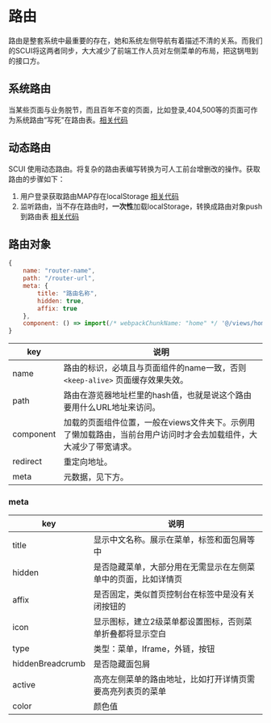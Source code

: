 # 路由
路由是整套系统中最重要的存在，她和系统左侧导航有着描述不清的关系。而我们的SCUI将这两者同步，大大减少了前端工作人员对左侧菜单的布局，把这锅甩到的接口方。

## 系统路由
当某些页面与业务脱节，而且百年不变的页面，比如登录,404,500等的页面可作为系统路由“写死"在路由表。[相关代码](https://gitee.com/lolicode/scui/blob/master/src/router/systemRouter.js)

## 动态路由
SCUI 使用动态路由。将复杂的路由表编写转换为可人工前台增删改的操作。获取路由的步骤如下：
1. 用户登录获取路由MAP存在localStorage [相关代码](https://gitee.com/lolicode/scui/blob/master/src/views/login.vue)
2. 监听路由，当不存在路由时，**一次性**加载localStorage，转换成路由对象push到路由表 [相关代码](https://gitee.com/lolicode/scui/blob/master/src/router/index.js)

## 路由对象
``` javascript
{
	name: "router-name",
	path: "/router-url",
	meta: {
		title: "路由名称",
		hidden: true,
		affix: true
	},
	component: () => import(/* webpackChunkName: "home" */ '@/views/home'),
}
```

|key		|说明																												|
|--			|--																													|
|name		|路由的标识，必填且与页面组件的name一致，否则 ```<keep-alive>``` 页面缓存效果失效。									|
|path		|路由在游览器地址栏里的hash值，也就是说这个路由要用什么URL地址来访问。												|
|component	|加载的页面组件位置，一般在views文件夹下。示例用了懒加载路由，当前台用户访问时才会去加载组件，大大减少了带宽请求。	|
|redirect	|重定向地址。	|
|meta		|元数据，见下方。	|

### meta
|key				|说明	|
|--					|--		|
|title				|显示中文名称。展示在菜单，标签和面包屑等中		|
|hidden				|是否隐藏菜单，大部分用在无需显示在左侧菜单中的页面，比如详情页		|
|affix				|是否固定，类似首页控制台在标签中是没有关闭按钮的		|
|icon				|显示图标，建立2级菜单都设置图标，否则菜单折叠都将显示空白		|
|type				|类型：菜单，Iframe，外链，按钮		|
|hiddenBreadcrumb	|是否隐藏面包屑		|
|active				|高亮左侧菜单的路由地址，比如打开详情页需要高亮列表页的菜单		|
|color				|颜色值		|